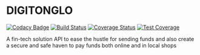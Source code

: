 # DIGITONGLO

[![Codacy Badge](https://api.codacy.com/project/badge/Grade/2a4d7fa75042468b98af2cfb8d279f34)](https://app.codacy.com/app/Kibetchirchir/digi-tonglo?utm_source=github.com&utm_medium=referral&utm_content=Kibetchirchir/digi-tonglo&utm_campaign=Badge_Grade_Dashboard)
[![Build Status](https://travis-ci.com/Kibetchirchir/digi-tonglo.svg?token=4eAXyso9xLjgcdU3BL89&branch=master)](https://travis-ci.com/Kibetchirchir/digi-tonglo)
[![Coverage Status](https://coveralls.io/repos/github/Kibetchirchir/digi-tonglo/badge.svg?branch=master)](https://coveralls.io/github/Kibetchirchir/digi-tonglo?branch=master)
[![Test Coverage](https://api.codeclimate.com/v1/badges/564eed3b2021913c2b85/test_coverage)](https://codeclimate.com/github/Kibetchirchir/digi-tonglo/test_coverage)

A fin-tech solution API to ease the hustle for sending funds and also create a secure and safe haven to pay funds both online and in local shops